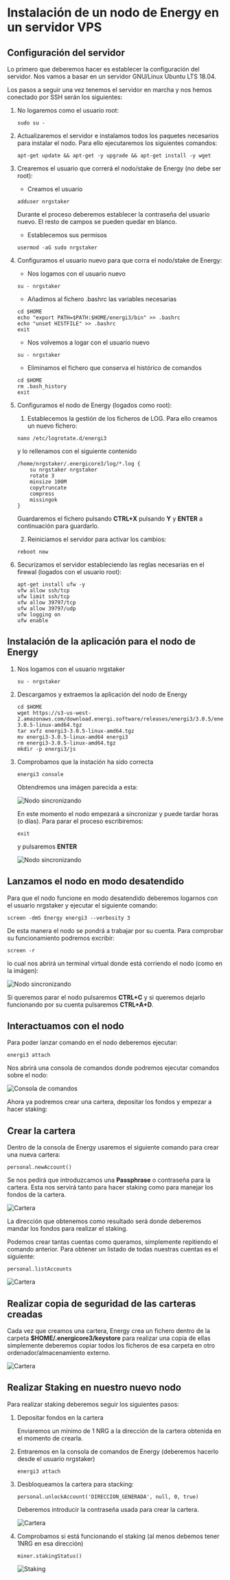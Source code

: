 # Instalación de un nodo de Energy en un servidor VPS

## Configuración del servidor

Lo primero que deberemos hacer es establecer la configuración del servidor. Nos vamos a basar en un servidor GNU/Linux Ubuntu LTS 18.04.

Los pasos a seguir una vez tenemos el servidor en marcha y nos hemos conectado por SSH serán los siguientes:

1. No logaremos como el usuario root:

    ```
    sudo su -
    ```

2. Actualizaremos el servidor e instalamos todos los paquetes necesarios para instalar el nodo. Para ello ejecutaremos los siguientes comandos:

    ```
    apt-get update && apt-get -y upgrade && apt-get install -y wget
    ```

3. Crearemos el usuario que correrá el nodo/stake de Energy (no debe ser root):

    - Creamos el usuario

    ```
    adduser nrgstaker
    ```

    Durante el proceso deberemos establecer la contraseña del usuario nuevo. El resto de campos se pueden quedar en blanco.

    - Establecemos sus permisos

    ```
    usermod -aG sudo nrgstaker
    ```

4. Configuramos el usuario nuevo para que corra el nodo/stake de Energy:

    - Nos logamos con el usuario nuevo

    ```
    su - nrgstaker
    ```

    - Añadimos al fichero .bashrc las variables necesarias

    ```
    cd $HOME
    echo "export PATH=$PATH:$HOME/energi3/bin" >> .bashrc
    echo "unset HISTFILE" >> .bashrc
    exit
    ```

    - Nos volvemos a logar con el usuario nuevo

    ```
    su - nrgstaker
    ```

    - Eliminamos el fichero que conserva el histórico de comandos

    ```
    cd $HOME
    rm .bash_history
    exit
    ```

5. Configuramos el nodo de Energy (logados como root):

    1. Establecemos la gestión de los ficheros de LOG. Para ello creamos un nuevo fichero:

    ```
    nano /etc/logrotate.d/energi3
    ```

    y lo rellenamos con el siguiente contenido

    ```
    /home/nrgstaker/.energicore3/log/*.log {
        su nrgstaker nrgstaker
        rotate 3
        minsize 100M
        copytruncate
        compress
        missingok
    }
    ```

    Guardaremos el fichero pulsando **CTRL+X** pulsando **Y** y **ENTER** a continuación para guardarlo.

    2. Reiniciamos el servidor para activar los cambios:

    ```
    reboot now
    ```

6. Securizamos el servidor estableciendo las reglas necesarias en el firewal (logados con el usuario root):

    ```
    apt-get install ufw -y
    ufw allow ssh/tcp
    ufw limit ssh/tcp
    ufw allow 39797/tcp
    ufw allow 39797/udp
    ufw logging on
    ufw enable
    ```

## Instalación de la aplicación para el nodo de Energy

1. Nos logamos con el usuario nrgstaker

    ```
    su - nrgstaker
    ```

2. Descargamos y extraemos la aplicación del nodo de Energy

    ```
    cd $HOME
    wget https://s3-us-west-2.amazonaws.com/download.energi.software/releases/energi3/3.0.5/energi3-3.0.5-linux-amd64.tgz
    tar xvfz energi3-3.0.5-linux-amd64.tgz
    mv energi3-3.0.5-linux-amd64 energi3
    rm energi3-3.0.5-linux-amd64.tgz
    mkdir -p energi3/js
    ```

3. Comprobamos que la instación ha sido correcta

    ```
    energi3 console
    ```

    Obtendremos una imágen parecida a esta:

    ![Nodo sincronizando](./PruebaInicial.png)

    En este momento el nodo empezará a sincronizar y puede tardar horas (o días). Para parar el proceso escribiremos:

    ```
    exit
    ```

    y pulsaremos **ENTER**

    ![Nodo sincronizando](./PararPruebaInicial.png)

## Lanzamos el nodo en modo desatendido

Para que el nodo funcione en modo desatendido deberemos logarnos con el usuario nrgstaker y ejecutar el siguiente comando:

```
screen -dmS Energy energi3 --verbosity 3
```

De esta manera el nodo se pondrá a trabajar por su cuenta. Para comprobar su funcionamiento podremos excribir:

```
screen -r
```

lo cual nos abrirá un terminal virtual donde está corriendo el nodo (como en la imágen):

![Nodo sincronizando](./Screen.png)

Si queremos parar el nodo pulsaremos **CTRL+C** y si queremos dejarlo funcionando por su cuenta pulsaremos **CTRL+A+D**.

## Interactuamos con el nodo

Para poder lanzar comando en el nodo deberemos ejecutar:

```
energi3 attach
```

Nos abrirá una consola de comandos donde podremos ejecutar comandos sobre el nodo:

![Consola de comandos](./Consola.png)

Ahora ya podremos crear una cartera, depositar los fondos y empezar a hacer staking:

## Crear la cartera

Dentro de la consola de Energy usaremos el siguiente comando para crear una nueva cartera:

```
personal.newAccount()
```

Se nos pedirá que introduzcamos una **Passphrase** o contraseña para la cartera. Esta nos servirá tanto para hacer staking como para manejar los fondos de la cartera.

![Cartera](./CrearCartera.png)

La dirección que obtenemos como resultado será donde deberemos mandar los fondos para realizar el staking.

Podemos crear tantas cuentas como queramos, simplemente repitiendo el comando anterior. Para obtener un listado de todas nuestras cuentas es el siguiente:

```
personal.listAccounts
```

![Cartera](./ListaCuentas.png)

## Realizar copia de seguridad de las carteras creadas

Cada vez que creamos una cartera, Energy crea un fichero dentro de la carpeta **\$HOME/.energicore3/keystore** para realizar una copia de ellas simplemente deberemos copiar todos los ficheros de esa carpeta en otro ordenador/almacenamiento externo.

![Cartera](./Backup.png)

## Realizar Staking en nuestro nuevo nodo

Para realizar staking deberemos seguir los siguientes pasos:

1. Depositar fondos en la cartera

    Enviaremos un mínimo de 1 NRG a la dirección de la cartera obtenida en el momento de crearla.

2. Entraremos en la consola de comandos de Energy (deberemos hacerlo desde el usuario nrgstaker)

    ```
    energi3 attach
    ```

3. Desbloqueamos la cartera para stacking:

    ```
    personal.unlockAccount('DIRECCION_GENERADA', null, 0, true)
    ```

    Deberemos introducir la contraseña usada para crear la cartera.

    ![Cartera](./Backup.png)

4. Comprobamos si está funcionando el staking (al menos debemos tener 1NRG en esa dirección)

    ```
    miner.stakingStatus()
    ```

    ![Staking](./StakingStatus.png)
